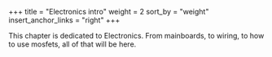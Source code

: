 +++
title = "Electronics intro"
weight = 2
sort_by = "weight"
insert_anchor_links = "right"
+++

This chapter is dedicated to Electronics. From mainboards, to wiring, to how to
use mosfets, all of that will be here.
